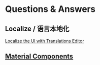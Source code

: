 # Questions & Answers

## Localize / 语言本地化

[Localize the UI with Translations Editor](https://developer.android.google.cn/studio/write/translations-editor)

## [Material Components](./MaterialComponent.md)